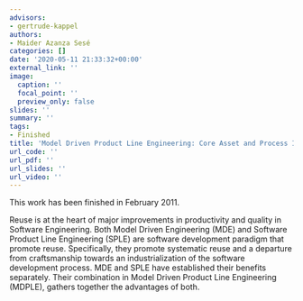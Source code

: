 ```yaml
---
advisors:
- gertrude-kappel
authors:
- Maider Azanza Sesé
categories: []
date: '2020-05-11 21:33:32+00:00'
external_link: ''
image:
  caption: ''
  focal_point: ''
  preview_only: false
slides: ''
summary: ''
tags:
- Finished
title: 'Model Driven Product Line Engineering: Core Asset and Process Implications'
url_code: ''
url_pdf: ''
url_slides: ''
url_video: ''
---
```


This work has been finished in February 2011.

Reuse is at the heart of major improvements in productivity and quality in Software Engineering. Both Model Driven Engineering (MDE) and Software Product Line Engineering (SPLE) are software development paradigm that promote reuse. Specifically, they promote systematic reuse and a departure from craftsmanship towards an industrialization of the software development process. MDE and SPLE have established their benefits separately. Their combination in Model Driven Product Line Engineering (MDPLE), gathers together the advantages of both.

&nbsp;